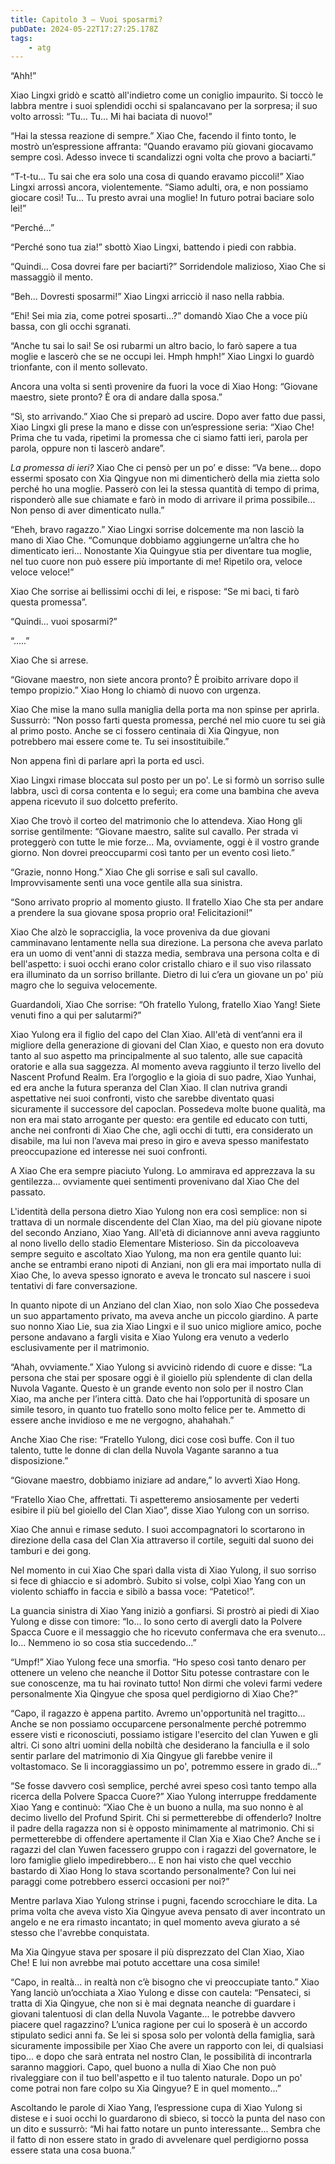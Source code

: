 ```yaml
---
title: Capitolo 3 – Vuoi sposarmi?
pubDate: 2024-05-22T17:27:25.178Z
tags:
    - atg
---
```



“Ahh!”


Xiao Lingxi gridò e scattò all'indietro come un coniglio impaurito. Si toccò le labbra mentre i suoi splendidi occhi si spalancavano per la sorpresa; il suo volto arrossì: “Tu... Tu... Mi hai baciata di nuovo!”


“Hai la stessa reazione di sempre.” Xiao Che, facendo il finto tonto, le mostrò un’espressione affranta: “Quando eravamo più giovani giocavamo sempre così. Adesso invece ti scandalizzi ogni volta che provo a baciarti.”


“T-t-tu... Tu sai che era solo una cosa di quando eravamo piccoli!” Xiao Lingxi arrossì ancora, violentemente. “Siamo adulti, ora, e non possiamo giocare così! Tu... Tu presto avrai una moglie! In futuro potrai baciare solo lei!”


“Perché...”


“Perché sono tua zia!” sbottò Xiao Lingxi, battendo i piedi con rabbia.


“Quindi... Cosa dovrei fare per baciarti?” Sorridendole malizioso, Xiao Che si massaggiò il mento.


“Beh... Dovresti sposarmi!” Xiao Lingxi arricciò il naso nella rabbia.


“Ehi! Sei mia zia, come potrei sposarti...?” domandò Xiao Che a voce più bassa, con gli occhi sgranati.


“Anche tu sai lo sai! Se osi rubarmi un altro bacio, lo farò sapere a tua moglie e lascerò che se ne occupi lei. Hmph hmph!” Xiao Lingxi lo guardò trionfante, con il mento sollevato.


Ancora una volta si sentì provenire da fuori la voce di Xiao Hong: “Giovane maestro, siete pronto? È ora di andare dalla sposa.”


“Sì, sto arrivando.” Xiao Che si preparò ad uscire. Dopo aver fatto due passi, Xiao Lingxi gli prese la mano e disse con un’espressione seria: “Xiao Che! Prima che tu vada, ripetimi la promessa che ci siamo fatti ieri, parola per parola, oppure non ti lascerò andare”.


<em>La promessa di ieri?</em> Xiao Che ci pensò per un po’ e disse: “Va bene... dopo essermi sposato con Xia Qingyue non mi dimenticherò della mia zietta solo perché ho una moglie. Passerò con lei la stessa quantità di tempo di prima, risponderò alle sue chiamate e farò in modo di arrivare il prima possibile... Non penso di aver dimenticato nulla.”


“Eheh, bravo ragazzo.” Xiao Lingxi sorrise dolcemente ma non lasciò la mano di Xiao Che. “Comunque dobbiamo aggiungerne un’altra che ho dimenticato ieri... Nonostante Xia Quingyue stia per diventare tua moglie, nel tuo cuore non può essere più importante di me! Ripetilo ora, veloce veloce veloce!”


Xiao Che sorrise ai bellissimi occhi di lei, e rispose: “Se mi baci, ti farò questa promessa”.


“Quindi... vuoi sposarmi?”


“.....”


Xiao Che si arrese.


“Giovane maestro, non siete ancora pronto? È proibito arrivare dopo il tempo propizio.” Xiao Hong lo chiamò di nuovo con urgenza.


Xiao Che mise la mano sulla maniglia della porta ma non spinse per aprirla. Sussurrò: “Non posso farti questa promessa, perché nel mio cuore tu sei già al primo posto. Anche se ci fossero centinaia di Xia Qingyue, non potrebbero mai essere come te. Tu sei insostituibile.”


Non appena finì di parlare aprì la porta ed uscì.


Xiao Lingxi rimase bloccata sul posto per un po'. Le si formò un sorriso sulle labbra, uscì di corsa contenta e lo seguì; era come una bambina che aveva appena ricevuto il suo dolcetto preferito.


Xiao Che trovò il corteo del matrimonio che lo attendeva. Xiao Hong gli sorrise gentilmente: “Giovane maestro, salite sul cavallo. Per strada vi proteggerò con tutte le mie forze... Ma, ovviamente, oggi è il vostro grande giorno. Non dovrei preoccuparmi così tanto per un evento così lieto.”


“Grazie, nonno Hong.” Xiao Che gli sorrise e salì sul cavallo. Improvvisamente sentì una voce gentile alla sua sinistra.


“Sono arrivato proprio al momento giusto. Il fratello Xiao Che sta per andare a prendere la sua giovane sposa proprio ora! Felicitazioni!”


Xiao Che alzò le sopracciglia, la voce proveniva da due giovani camminavano lentamente nella sua direzione. La persona che aveva parlato era un uomo di vent'anni di stazza media, sembrava una persona colta e di bell'aspetto: i suoi occhi erano color cristallo chiaro e il suo viso rilassato era illuminato da un sorriso brillante. Dietro di lui c’era un giovane un po' più magro che lo seguiva velocemente.


Guardandoli, Xiao Che sorrise: “Oh fratello Yulong, fratello Xiao Yang! Siete venuti fino a qui per salutarmi?”


Xiao Yulong era il figlio del capo del Clan Xiao. All'età di vent’anni era il migliore della generazione di giovani del Clan Xiao, e questo non era dovuto tanto al suo aspetto ma principalmente al suo talento, alle sue capacità oratorie e alla sua saggezza. Al momento aveva raggiunto il terzo livello del Nascent Profund Realm.
Era l’orgoglio e la gioia di suo padre, Xiao Yunhai, ed era anche la futura speranza del Clan Xiao. Il clan nutriva grandi aspettative nei suoi confronti, visto che sarebbe diventato quasi sicuramente il successore del capoclan. Possedeva molte buone qualità, ma non era mai stato arrogante per questo: era gentile ed educato con tutti, anche nei confronti di Xiao Che che, agli occhi di tutti, era considerato un disabile, ma lui non l’aveva mai preso in giro e aveva spesso manifestato preoccupazione ed interesse nei suoi confronti.


A Xiao Che era sempre piaciuto Yulong. Lo ammirava ed apprezzava la su gentilezza... ovviamente quei sentimenti provenivano dal Xiao Che del passato.


L'identità della persona dietro Xiao Yulong non era così semplice: non si trattava di un normale discendente del Clan Xiao, ma del più giovane nipote del secondo Anziano, Xiao Yang.
All'età di diciannove anni aveva raggiunto al nono livello dello stadio Elementare Misterioso. Sin da piccoloaveva sempre seguito e ascoltato Xiao Yulong, ma non era gentile quanto lui: anche se entrambi erano nipoti di Anziani, non gli era mai importato nulla di Xiao Che, lo aveva spesso ignorato e aveva le troncato sul nascere i suoi tentativi di fare conversazione.


In quanto nipote di un Anziano del clan Xiao, non solo Xiao Che possedeva un suo appartamento privato, ma aveva anche un piccolo giardino. A parte suo nonno Xiao Lie, sua zia Xiao Lingxi e il suo unico migliore amico, poche persone andavano a fargli visita e Xiao Yulong era venuto a vederlo esclusivamente per il matrimonio.


“Ahah, ovviamente.” Xiao Yulong si avvicinò ridendo di cuore e disse: “La persona che stai per sposare oggi è il gioiello più splendente di clan della Nuvola Vagante. Questo è un grande evento non solo per il nostro Clan Xiao, ma anche per l’intera città. Dato che hai l’opportunità di sposare un simile tesoro, in quanto tuo fratello sono molto felice per te. Ammetto di essere anche invidioso e me ne vergogno, ahahahah.”


Anche Xiao Che rise: “Fratello Yulong, dici cose così buffe. Con il tuo talento, tutte le donne di clan della Nuvola Vagante saranno a tua disposizione.”


“Giovane maestro, dobbiamo iniziare ad andare,” lo avvertì Xiao Hong.


“Fratello Xiao Che, affrettati. Ti aspetteremo ansiosamente per vederti esibire il più bel gioiello del Clan Xiao”, disse Xiao Yulong con un sorriso.


Xiao Che annuì e rimase seduto. I suoi accompagnatori lo scortarono in direzione della casa del Clan Xia attraverso il cortile, seguiti dal suono dei tamburi e dei gong.


Nel momento in cui Xiao Che sparì dalla vista di Xiao Yulong, il suo sorriso si fece di ghiaccio e si adombrò. Subito si volse, colpì Xiao Yang con un violento schiaffo in faccia e sibilò a bassa voce: “Patetico!”.


La guancia sinistra di Xiao Yang iniziò a gonfiarsi. Si prostrò ai piedi di Xiao Yulong e disse con timore: “Io... Io sono certo di avergli dato la Polvere Spacca Cuore e il messaggio che ho ricevuto confermava che era svenuto... Io... Nemmeno io so cosa stia succedendo...”


“Umpf!” Xiao Yulong fece una smorfia. “Ho speso così tanto denaro per ottenere un veleno che neanche il Dottor Situ potesse contrastare con le sue conoscenze, ma tu hai rovinato tutto! Non dirmi che volevi farmi vedere personalmente Xia Qingyue che sposa quel perdigiorno di Xiao Che?”


“Capo, il ragazzo è appena partito. Avremo un'opportunità nel tragitto... Anche se non possiamo occuparcene personalmente perché potremmo essere visti e riconosciuti, possiamo istigare l'esercito del clan Yuwen e gli altri. Ci sono altri uomini della nobiltà che desiderano la fanciulla e il solo sentir parlare del matrimonio di Xia Qingyue gli farebbe venire il voltastomaco. Se li incoraggiassimo un po', potremmo essere in grado di...”


“Se fosse davvero così semplice, perché avrei speso così tanto tempo alla ricerca della Polvere Spacca Cuore?” Xiao Yulong interruppe freddamente Xiao Yang e continuò: “Xiao Che è un buono a nulla, ma suo nonno è al decimo livello del Profund Spirit.
Chi si permetterebbe di offenderlo? Inoltre il padre della ragazza non si è opposto minimamente al matrimonio. Chi si permetterebbe di offendere apertamente il Clan Xia e Xiao Che? Anche se i ragazzi del clan Yuwen facessero gruppo con i ragazzi del governatore, le loro famiglie glielo impedirebbero...
E non hai visto che quel vecchio bastardo di Xiao Hong lo stava scortando personalmente? Con lui nei paraggi come potrebbero esserci occasioni per noi?”


Mentre parlava Xiao Yulong strinse i pugni, facendo scrocchiare le dita. La prima volta che aveva visto Xia Qingyue aveva pensato di aver incontrato un angelo e ne era rimasto incantato; in quel momento aveva giurato a sé stesso che l'avrebbe conquistata.


Ma Xia Qingyue stava per sposare il più disprezzato del Clan Xiao, Xiao Che! E lui non avrebbe mai potuto accettare una cosa simile!


“Capo, in realtà... in realtà non c’è bisogno che vi preoccupiate tanto.” Xiao Yang lanciò un’occhiata a Xiao Yulong e disse con cautela: “Pensateci, si tratta di Xia Qingyue, che non si è mai degnata neanche di guardare i giovani talentuosi di clan della Nuvola Vagante... le potrebbe davvero piacere quel ragazzino?
L’unica ragione per cui lo sposerà è un accordo stipulato sedici anni fa. Se lei si sposa solo per volontà della famiglia, sarà sicuramente impossibile per Xiao Che avere un rapporto con lei, di qualsiasi tipo... e dopo che sarà entrata nel nostro Clan, le possibilità di incontrarla saranno maggiori.
Capo, quel buono a nulla di Xiao Che non può rivaleggiare con il tuo bell'aspetto e il tuo talento naturale. Dopo un po' come potrai non fare colpo su Xia Qingyue? E in quel momento...”


Ascoltando le parole di Xiao Yang, l’espressione cupa di Xiao Yulong si distese e i suoi occhi lo guardarono di sbieco, si toccò la punta del naso con un dito e sussurrò: “Mi hai fatto notare un punto interessante... Sembra che il fatto di non essere stato in grado di avvelenare quel perdigiorno possa essere stata una cosa buona.”
                                


                                



